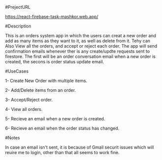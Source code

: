 #PrejectURL

https://react-firebase-task-mashkor.web.app/



#Description


This is an orders system app in which the users can creat a new order and add as many items as they want to it, as well as delete from it. Tehy can Also View all the orders, and accept or reject each order. The app will send confirmation emails whenever ther is any create/updte requests sent to firestore. The first will be an order conversation email when a new order is created, the secons is order status update email.



#UseCases


1- Create New Order with multiple items.


2- Add/Delete items from an order. 


3- Accept/Reject order.


4- View all orders.


5- Recieve an email when a new order is created.


6- Recieve an email when the order status has changed.


#Notes


In case an email isn't sent, it is because of Gmail securit issues which will reuire me to login, other than that all seems to work fine.
